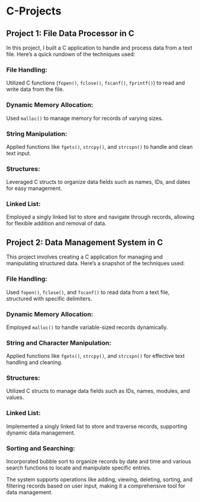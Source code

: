# C-Projects

## Project 1: File Data Processor in C
In this project, I built a C application to handle and process data from a text file. Here’s a quick rundown of the techniques used:

### **File Handling**:
Utilized C functions (`fopen()`, `fclose()`, `fscanf()`, `fprintf()`) to read and write data from the file.

### **Dynamic Memory Allocation**:
Used `malloc()` to manage memory for records of varying sizes.

### **String Manipulation**:
Applied functions like `fgets()`, `strcpy()`, and `strcspn()` to handle and clean text input.

### **Structures**:
Leveraged C structs to organize data fields such as names, IDs, and dates for easy management.

### **Linked List**:
Employed a singly linked list to store and navigate through records, allowing for flexible addition and removal of data.

## Project 2: Data Management System in C
This project involves creating a C application for managing and manipulating structured data. Here’s a snapshot of the techniques used:

### **File Handling**:
Used `fopen()`, `fclose()`, and `fscanf()` to read data from a text file, structured with specific delimiters.

### **Dynamic Memory Allocation**:
Employed `malloc()` to handle variable-sized records dynamically.

### **String and Character Manipulation**:
Applied functions like `fgets()`, `strcpy()`, and `strcspn()` for effective text handling and cleaning.

### **Structures**:
Utilized C structs to manage data fields such as IDs, names, modules, and values.

### **Linked List**:
Implemented a singly linked list to store and traverse records, supporting dynamic data management.

### **Sorting and Searching**:
Incorporated bubble sort to organize records by date and time and various search functions to locate and manipulate specific entries.

The system supports operations like adding, viewing, deleting, sorting, and filtering records based on user input, making it a comprehensive tool for data management.
